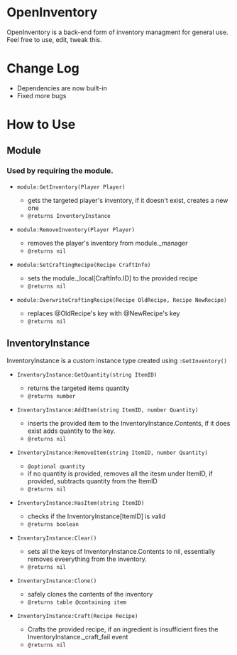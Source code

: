 # OpenInventory

OpenInventory is a back-end form of inventory managment for general use.
Feel free to use, edit, tweak this.

# Change Log

- Dependencies are now built-in
- Fixed more bugs

# How to Use

## Module
### Used by requiring the module.

- ```module:GetInventory(Player Player)```
	- gets the targeted player's inventory, if it doesn't exist, creates a new one
	- ```@returns InventoryInstance```

- ```module:RemoveInventory(Player Player)```
	- removes the player's inventory from module._manager
	- ```@returns nil```

- ```module:SetCraftingRecipe(Recipe CraftInfo)```
	- sets the module._local[CraftInfo.ID] to the provided recipe
	- ```@returns nil```

- ```module:OverwriteCraftingRecipe(Recipe OldRecipe, Recipe NewRecipe)```
	- replaces @OldRecipe's key with @NewRecipe's key
	- ```@returns nil```

## InventoryInstance
InventoryInstance is a custom instance type created using ```:GetInventory()```

- ```InventoryInstance:GetQuantity(string ItemID)```
	- returns the targeted items quantity
	- ```@returns number```

- ```InventoryInstance:AddItem(string ItemID, number Quantity)```
	- inserts the provided item to the InventoryInstance.Contents, if it does exist adds quantity to the key.
	- ```@returns nil```

- ```InventoryInstance:RemoveItem(string ItemID, number Quantity)```
	- ```@optional quantity```
	- if no quantity is provided, removes all the itesm under ItemID, if provided, subtracts quantity from the ItemID
	- ```@returns nil```

- ```InventoryInstance:HasItem(string ItemID)```
	- checks if the InventoryInstance[ItemID] is valid
	- ```@returns boolean```

- ```InventoryInstance:Clear()```
	- sets all the keys of InventoryInstance.Contents to nil, essentially removes eveerything from the inventory.
	- ```@returns nil```

- ```InventoryInstance:Clone()```
	- safely clones the contents of the inventory
	- ```@returns table @containing item```

- ```InventoryInstance:Craft(Recipe Recipe)```
	- Crafts the provided recipe, if an ingredient is insufficient fires the InventoryInstance._craft_fail event
	- ```@returns nil```
